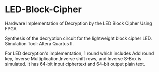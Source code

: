 # LED-Block-Cipher
Hardware Implementation of Decryption by the LED Block Cipher Using FPGA

Synthesis of the decryption circuit for the lightweight block cipher LED.
Simulation Tool: Altera Quartus II.

For LED decryption's implementation, 1 round which includes Add round key, Inverse Multiplication,Inverse shift rows, and Inverse S-Box is simulated. It has 64-bit input ciphertext and 64-bit output plain text.	

